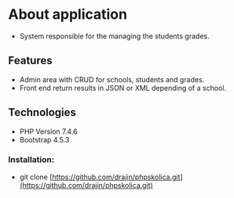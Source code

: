 # About application

-   System responsible for the managing the students grades.

## [](https://github.com/drajin/phpskolica/#features)Features

-   Admin area with CRUD for schools, students and grades.
-   Front end return results in JSON or XML depending of a school.

## [](https://github.com/drajin/phpskolica/#technologies)Technologies

-   PHP Version 7.4.6
-   Bootstrap 4.5.3

### [](https://github.com/drajin/phpskolica/#installation)Installation:

-   git clone  [https://github.com/drajin/phpskolica.git](https://github.com/drajin/phpskolica.git)

